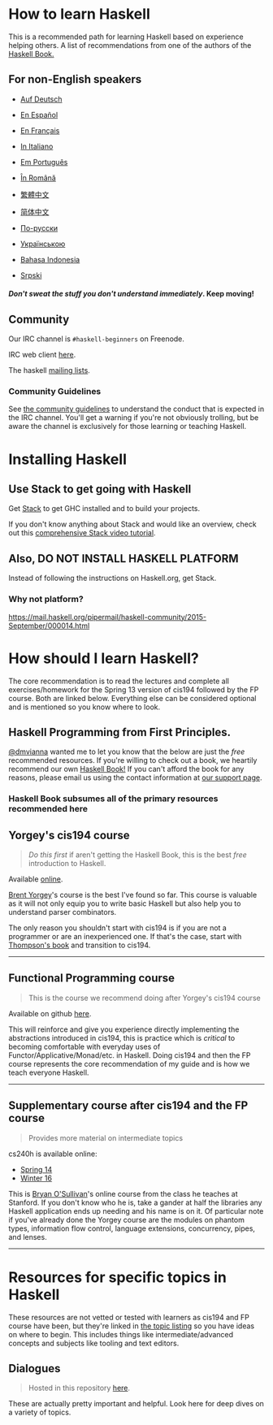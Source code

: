 # How to learn Haskell

This is a recommended path for learning Haskell based on experience helping others. A list of recommendations from one of the authors of the [Haskell Book.](http://haskellbook.com)


## For non-English speakers

* [Auf Deutsch](guide-de.md)

* [En Español](guide-es.md)

* [En Français](guide-fr.md)

* [In Italiano](guide-it.md)

* [Em Português](guide-pt.md)

* [În Română](guide-ro.md)

* [繁體中文](guide-zh_tw.md)

* [简体中文](guide-zh_CN.md)

* [По-русски](guide-ru.md)

* [Українською](guide-ua.md)

* [Bahasa Indonesia](guide-id.md)

* [Srpski](guide-sr.md)

#### *Don't sweat the stuff you don't understand immediately*. Keep moving!

## Community

Our IRC channel is `#haskell-beginners` on Freenode.

IRC web client [here](http://webchat.freenode.net/).

The haskell [mailing lists](https://wiki.haskell.org/Mailing_lists).


### Community Guidelines

See [the community guidelines](coc.md) to understand the conduct that is expected in the IRC channel. You'll get a warning if you're not obviously trolling, but be aware the channel is exclusively for those learning or teaching Haskell.


# Installing Haskell

## Use Stack to get going with Haskell

Get [Stack](http://haskellstack.org) to get GHC installed and to build your projects.

If you don't know anything about Stack and would like an overview, check out this [comprehensive Stack video tutorial](https://www.youtube.com/watch?v=sRonIB8ZStw).


## Also, DO NOT INSTALL HASKELL PLATFORM

Instead of following the instructions on Haskell.org, get Stack.

### Why not platform?

https://mail.haskell.org/pipermail/haskell-community/2015-September/000014.html


# How should I learn Haskell?

The core recommendation is to read the lectures and complete all exercises/homework for the Spring 13 version of cis194 followed by the FP course. Both are linked below. Everything else can be considered optional and is mentioned so you know where to look.

## Haskell Programming from First Principles.

[@dmvianna](https://github.com/dmvianna) wanted me to let you know that the below are just the _free_ recommended resources. If you're willing to check out a book, we heartily recommend our own [Haskell Book!](http://haskellbook.com) If you can't afford the book for any reasons, please email us using the contact information at [our support page](http://haskellbook.com/support.html).

### Haskell Book subsumes all of the primary resources recommended here

## Yorgey's cis194 course

> *Do this first* if aren't getting the Haskell Book, this is the best _free_ introduction to Haskell.

Available [online](https://www.seas.upenn.edu/~cis194/fall16/).

[Brent Yorgey](https://byorgey.wordpress.com)'s course is the best I've found so
far.  This course is valuable as it will not only equip you to write basic
Haskell but also help you to understand parser combinators.

The only reason you shouldn't start with cis194 is if you are not a programmer
or are an inexperienced one. If that's the case, start with
[Thompson's book](http://www.haskellcraft.com/craft3e/Home.html) and transition
to cis194.

---

## Functional Programming course

> This is the course we recommend doing after Yorgey's cis194 course

Available on github [here](https://github.com/bitemyapp/fp-course).

This will reinforce and give you experience directly implementing the
abstractions introduced in cis194, this is practice which is *critical* to
becoming comfortable with everyday uses of Functor/Applicative/Monad/etc. in
Haskell. Doing cis194 and then the FP course represents the core
recommendation of my guide and is how we teach everyone Haskell.

---

## Supplementary course after cis194 and the FP course

> Provides more material on intermediate topics

cs240h is available online:
* [Spring 14](http://www.scs.stanford.edu/14sp-cs240h/)
* [Winter 16](http://www.scs.stanford.edu/16wi-cs240h/)

This is [Bryan O'Sullivan](https://github.com/bos)'s online course from the
class he teaches at Stanford. If you don't know who he is, take a gander at half
the libraries any Haskell application ends up needing and his name is on it. Of
particular note if you've already done the Yorgey course are the modules on
phantom types, information flow control, language extensions, concurrency,
pipes, and lenses.

---

# Resources for specific topics in Haskell

These resources are not vetted or tested with learners as cis194 and FP course have been, but they're linked in [the topic listing](specific_topics.md) so you have ideas on where to begin. This includes things like intermediate/advanced concepts and subjects like tooling and text editors.


## Dialogues

> Hosted in this repository [here](dialogues.md).

These are actually pretty important and helpful. Look here for deep dives on a
variety of topics.
